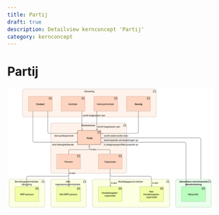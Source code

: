 ```yaml
---
title: Partij
draft: true
description: Detailview kernconcept 'Partij' 
category: kernconcept
---
```


# Partij

<img src="./img/detailview_partij.svg" alt="Een detailview in Archimate voor het kernconcept 'Partij'" title="Een detailview voor het kernconcept 'Partij'" style="width: 94%;">